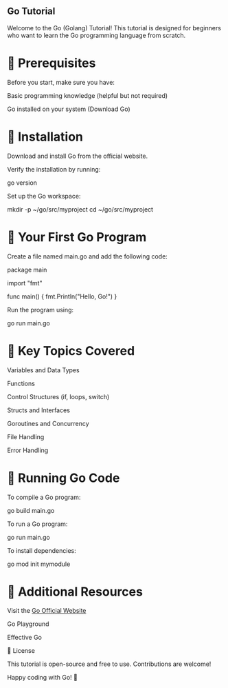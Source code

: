## Go Tutorial

Welcome to the Go (Golang) Tutorial! This tutorial is designed for beginners who want to learn the Go programming language from scratch.

# 📌 Prerequisites

Before you start, make sure you have:

Basic programming knowledge (helpful but not required)

Go installed on your system (Download Go)

# 📌 Installation

Download and install Go from the official website.

Verify the installation by running:

go version

Set up the Go workspace:

mkdir -p ~/go/src/myproject
cd ~/go/src/myproject

# 📌 Your First Go Program

Create a file named main.go and add the following code:

package main

import "fmt"

func main() {
    fmt.Println("Hello, Go!")
}

Run the program using:

go run main.go

# 📌 Key Topics Covered

Variables and Data Types

Functions

Control Structures (if, loops, switch)

Structs and Interfaces

Goroutines and Concurrency

File Handling

Error Handling

# 📌 Running Go Code

To compile a Go program:

go build main.go

To run a Go program:

go run main.go

To install dependencies:

go mod init mymodule

# 📌 Additional Resources

Visit the [Go Official Website](https://go.dev/)

Go Playground

Effective Go

📌 License

This tutorial is open-source and free to use. Contributions are welcome!

Happy coding with Go! 🚀
